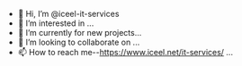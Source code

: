 - 👋 Hi, I’m @iceel-it-services
- 👀 I’m interested in ...
- 🌱 I’m currently for new projects...
- 💞️ I’m looking to collaborate on ...
- 📫 How to reach me--https://www.iceel.net/it-services/ ...

<!---
iceel-it-services/iceel-it-services is a ✨ special ✨ repository because its `README.md` (this file) appears on your GitHub profile.
You can click the Preview link to take a look at your changes.
--->
